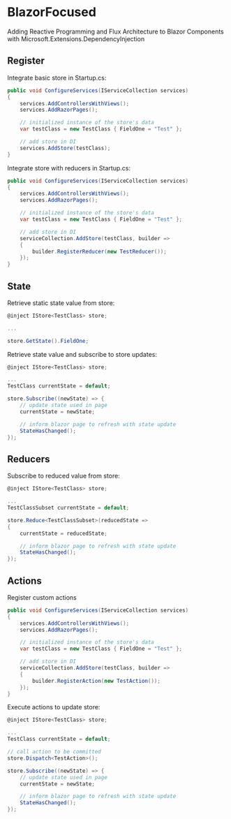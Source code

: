 # BlazorFocused

Adding Reactive Programming and Flux Architecture to Blazor Components with Microsoft.Extensions.DependencyInjection

## Register

Integrate basic store in Startup.cs:

```csharp
public void ConfigureServices(IServiceCollection services)
{
    services.AddControllersWithViews();
    services.AddRazorPages();

    // initialized instance of the store's data
    var testClass = new TestClass { FieldOne = "Test" };

    // add store in DI
    services.AddStore(testClass);
}
```

Integrate store with reducers in Startup.cs:

```csharp
public void ConfigureServices(IServiceCollection services)
{
    services.AddControllersWithViews();
    services.AddRazorPages();

    // initialized instance of the store's data
    var testClass = new TestClass { FieldOne = "Test" };

    // add store in DI
    serviceCollection.AddStore(testClass, builder =>
    {
        builder.RegisterReducer(new TestReducer());
    });
}
```

## State

Retrieve static state value from store:

```csharp
@inject IStore<TestClass> store;

...

store.GetState().FieldOne;

```

Retrieve state value and subscribe to store updates:

```csharp
@inject IStore<TestClass> store;

...
TestClass currentState = default;

store.Subscribe((newState) => {
    // update state used in page
    currentState = newState;

    // inform blazor page to refresh with state update
    StateHasChanged();
});

```

## Reducers

Subscribe to reduced value from store:

```csharp
@inject IStore<TestClass> store;

...
TestClassSubset currentState = default;

store.Reduce<TestClassSubset>(reducedState =>
{
    currentState = reducedState;

    // inform blazor page to refresh with state update
    StateHasChanged();
});
```

## Actions

Register custom actions

```csharp
public void ConfigureServices(IServiceCollection services)
{
    services.AddControllersWithViews();
    services.AddRazorPages();

    // initialized instance of the store's data
    var testClass = new TestClass { FieldOne = "Test" };

    // add store in DI
    serviceCollection.AddStore(testClass, builder =>
    {
        builder.RegisterAction(new TestAction());
    });
}
```

Execute actions to update store:

```csharp
@inject IStore<TestClass> store;

...
TestClass currentState = default;

// call action to be committed
store.Dispatch<TestAction>();

store.Subscribe((newState) => {
    // update state used in page
    currentState = newState;

    // inform blazor page to refresh with state update
    StateHasChanged();
});

```
